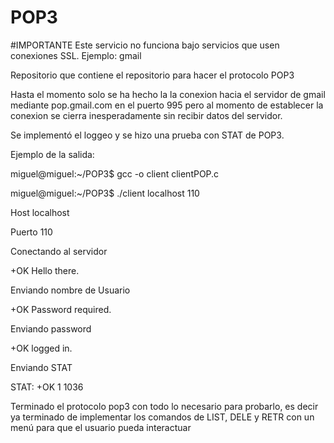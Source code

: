 POP3
====

#IMPORTANTE
Este servicio no funciona bajo servicios que usen conexiones SSL. Ejemplo: gmail


Repositorio que contiene el repositorio para hacer el protocolo POP3



Hasta el momento solo se ha hecho la la conexion hacia el servidor de gmail mediante pop.gmail.com en el puerto 995
pero al momento de establecer la conexion se cierra inesperadamente sin recibir datos del servidor.

Se implementó el loggeo y se hizo una prueba con STAT de POP3.


Ejemplo de la salida:

miguel@miguel:~/POP3$ gcc -o client clientPOP.c 

miguel@miguel:~/POP3$ ./client localhost 110

Host localhost

Puerto 110

Conectando al servidor

+OK Hello there.

Enviando nombre de Usuario

+OK Password required.

Enviando password

+OK logged in.

Enviando STAT

STAT: +OK 1 1036

Terminado el protocolo pop3 con todo lo necesario para probarlo, es decir ya terminado de implementar los comandos de LIST, DELE y RETR con
un menú para que el usuario pueda interactuar
